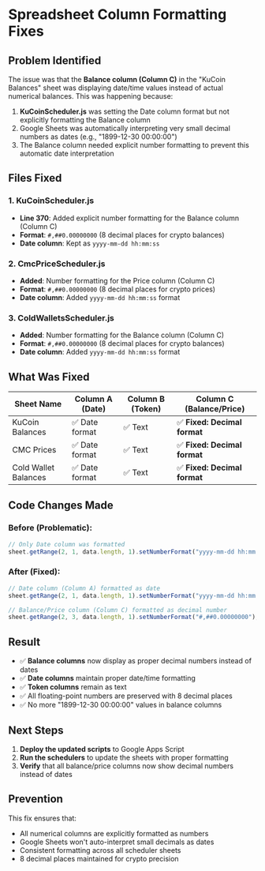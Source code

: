 # Spreadsheet Column Formatting Fixes

## Problem Identified

The issue was that the **Balance column (Column C)** in the "KuCoin Balances" sheet was displaying date/time values instead of actual numerical balances. This was happening because:

1. **KuCoinScheduler.js** was setting the Date column format but not explicitly formatting the Balance column
2. Google Sheets was automatically interpreting very small decimal numbers as dates (e.g., "1899-12-30 00:00:00")
3. The Balance column needed explicit number formatting to prevent this automatic date interpretation

## Files Fixed

### 1. KuCoinScheduler.js
- **Line 370**: Added explicit number formatting for the Balance column (Column C)
- **Format**: `#,##0.00000000` (8 decimal places for crypto balances)
- **Date column**: Kept as `yyyy-mm-dd hh:mm:ss`

### 2. CmcPriceScheduler.js  
- **Added**: Number formatting for the Price column (Column C)
- **Format**: `#,##0.00000000` (8 decimal places for crypto prices)
- **Date column**: Added `yyyy-mm-dd hh:mm:ss` format

### 3. ColdWalletsScheduler.js
- **Added**: Number formatting for the Balance column (Column C)
- **Format**: `#,##0.00000000` (8 decimal places for crypto balances)
- **Date column**: Added `yyyy-mm-dd hh:mm:ss` format

## What Was Fixed

| Sheet Name | Column A (Date) | Column B (Token) | Column C (Balance/Price) |
|------------|----------------|------------------|--------------------------|
| KuCoin Balances | ✅ Date format | ✅ Text | ✅ **Fixed: Decimal format** |
| CMC Prices | ✅ Date format | ✅ Text | ✅ **Fixed: Decimal format** |
| Cold Wallet Balances | ✅ Date format | ✅ Text | ✅ **Fixed: Decimal format** |

## Code Changes Made

### Before (Problematic):
```javascript
// Only Date column was formatted
sheet.getRange(2, 1, data.length, 1).setNumberFormat("yyyy-mm-dd hh:mm:ss");
```

### After (Fixed):
```javascript
// Date column (Column A) formatted as date
sheet.getRange(2, 1, data.length, 1).setNumberFormat("yyyy-mm-dd hh:mm:ss");

// Balance/Price column (Column C) formatted as decimal number
sheet.getRange(2, 3, data.length, 1).setNumberFormat("#,##0.00000000");
```

## Result

- ✅ **Balance columns** now display as proper decimal numbers instead of dates
- ✅ **Date columns** maintain proper date/time formatting
- ✅ **Token columns** remain as text
- ✅ All floating-point numbers are preserved with 8 decimal places
- ✅ No more "1899-12-30 00:00:00" values in balance columns

## Next Steps

1. **Deploy the updated scripts** to Google Apps Script
2. **Run the schedulers** to update the sheets with proper formatting
3. **Verify** that all balance/price columns now show decimal numbers instead of dates

## Prevention

This fix ensures that:
- All numerical columns are explicitly formatted as numbers
- Google Sheets won't auto-interpret small decimals as dates
- Consistent formatting across all scheduler sheets
- 8 decimal places maintained for crypto precision